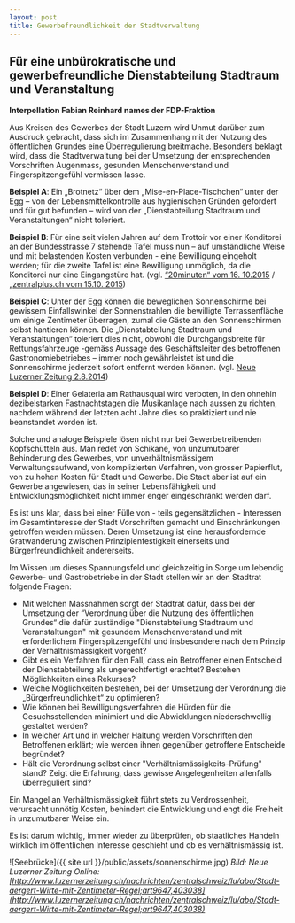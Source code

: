 ```yaml
---
layout: post
title: Gewerbefreundlichkeit der Stadtverwaltung
---
```


## Für eine unbürokratische und gewerbefreundliche Dienstabteilung Stadtraum und Veranstaltung

**Interpellation Fabian Reinhard names der FDP-Fraktion**

Aus Kreisen des Gewerbes der Stadt Luzern wird Unmut darüber zum Ausdruck gebracht, dass sich im Zusammenhang mit der Nutzung des öffentlichen Grundes eine Überregulierung breitmache. Besonders beklagt wird, dass die Stadtverwaltung bei der Umsetzung der entsprechenden Vorschriften Augenmass, gesunden Menschenverstand und Fingerspitzengefühl vermissen lasse.

**Beispiel A**: Ein „Brotnetz“ über dem „Mise-en-Place-Tischchen“ unter der Egg – von der Lebensmittelkontrolle aus hygienischen Gründen gefordert und für gut befunden – wird von der „Dienstabteilung Stadtraum und Veranstaltungen“ nicht toleriert.

**Beispiel B**: Für eine seit vielen Jahren auf dem Trottoir vor einer Konditorei an der Bundesstrasse 7 stehende Tafel muss nun – auf umständliche Weise und mit belastenden Kosten verbunden - eine Bewilligung eingeholt werden; für die zweite Tafel ist eine Bewilligung unmöglich, da die Konditorei nur eine Eingangstüre hat. (vgl. [“20minuten“ vom 16. 10.2015](http://www.20min.ch/schweiz/zentralschweiz/story/Tafel-vor-Lokal-sorgt-nach-32-Jahren-fuer-Aufregung-12396725) / [„zentralplus.ch vom 15.10. 2015](http://www.zentralplus.ch/de/news/wirtschaft/4399011/Riesiges-Theater-wegen-einer-kleinen-Tafel.htm))

**Beispiel C**: Unter der Egg können die beweglichen Sonnenschirme bei gewissem Einfallswinkel der Sonnenstrahlen die bewilligte Terrassenfläche um einige Zentimeter überragen, zumal die Gäste an den Sonnenschirmen selbst hantieren können. Die „Dienstabteilung Stadtraum und Veranstaltungen“ toleriert dies nicht, obwohl die Durchgangsbreite für Rettungsfahrzeuge -gemäss Aussage des Geschäftsleiter des betroffenen Gastronomiebetriebes – immer noch gewährleistet ist und die Sonnenschirme jederzeit sofort entfernt werden können. (vgl. [Neue Luzerner Zeitung 2.8.2014](http://www.luzernerzeitung.ch/nachrichten/zentralschweiz/lu/abo/Stadt-aergert-Wirte-mit-Zentimeter-Regel;art9647,403038))

**Beispiel D**: Einer Gelateria am Rathausquai wird verboten, in den ohnehin dezibelstarken Fastnachtstagen die Musikanlage nach aussen zu richten, nachdem während der letzten acht Jahre dies so praktiziert und nie beanstandet worden ist.

Solche und analoge Beispiele lösen nicht nur bei Gewerbetreibenden Kopfschütteln aus. Man redet von Schikane, von unzumutbarer Behinderung des Gewerbes, von unverhältnismässigem Verwaltungsaufwand, von komplizierten Verfahren, von grosser Papierflut, von zu hohen Kosten für Stadt und Gewerbe. Die Stadt aber ist auf ein Gewerbe angewiesen, das in seiner Lebensfähigkeit und Entwicklungsmöglichkeit nicht immer enger eingeschränkt werden darf. 

Es ist uns klar, dass bei einer Fülle von - teils gegensätzlichen - Interessen im Gesamtinteresse der Stadt Vorschriften gemacht und Einschränkungen getroffen werden müssen. Deren Umsetzung ist eine herausfordernde Gratwanderung zwischen Prinzipienfestigkeit einerseits und Bürgerfreundlichkeit andererseits.

Im Wissen um dieses Spannungsfeld und gleichzeitig in Sorge um lebendig Gewerbe- und Gastrobetriebe in der Stadt stellen wir an den Stadtrat folgende Fragen:

- Mit welchen Massnahmen sorgt der Stadtrat dafür, dass bei der Umsetzung der “Verordnung über die Nutzung des öffentlichen Grundes“ die dafür zuständige "Dienstabteilung Stadtraum und Veranstaltungen" mit gesundem Menschenverstand und mit erforderlichem Fingerspitzengefühl und insbesondere nach dem Prinzip der Verhältnismässigkeit vorgeht?
- Gibt es ein Verfahren für den Fall, dass ein Betroffener einen Entscheid der Dienstabteilung als ungerechtfertigt erachtet? Bestehen Möglichkeiten eines Rekurses?
- Welche Möglichkeiten bestehen, bei der Umsetzung der Verordnung die „Bürgerfreundlichkeit“ zu optimieren?
- Wie können bei Bewilligungsverfahren die Hürden für die Gesuchsstellenden minimiert und die Abwicklungen niederschwellig gestaltet werden?
- In welcher Art und in welcher Haltung werden Vorschriften den Betroffenen erklärt; wie werden ihnen gegenüber getroffene Entscheide begründet?
- Hält die Verordnung selbst einer "Verhältnismässigkeits-Prüfung" stand? Zeigt die Erfahrung, dass gewisse Angelegenheiten allenfalls überreguliert sind?

Ein Mangel an Verhältnismässigkeit führt stets zu Verdrossenheit, verursacht unnötig Kosten, behindert die Entwicklung und engt die Freiheit in unzumutbarer Weise ein.

Es ist darum wichtig, immer wieder zu überprüfen, ob staatliches Handeln wirklich im öffentlichen Interesse geschieht und ob es verhältnismässig ist.

![Seebrücke]({{ site.url }}/public/assets/sonnenschirme.jpg)
*Bild: Neue Luzerner Zeitung Online: [http://www.luzernerzeitung.ch/nachrichten/zentralschweiz/lu/abo/Stadt-aergert-Wirte-mit-Zentimeter-Regel;art9647,403038](http://www.luzernerzeitung.ch/nachrichten/zentralschweiz/lu/abo/Stadt-aergert-Wirte-mit-Zentimeter-Regel;art9647,403038)*